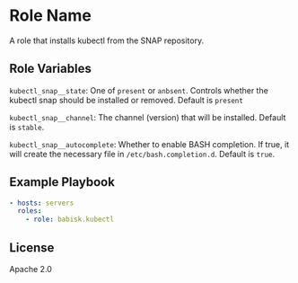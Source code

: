 Role Name
=========

A role that installs kubectl from the SNAP repository.

Role Variables
--------------

`kubectl_snap__state`: One of `present` or `anbsent`. Controls whether the kubectl snap should be installed or removed.
Default is `present`

`kubectl_snap__channel`: The channel (version) that will be installed. Default is `stable`.

`kubectl_snap__autocomplete`: Whether to enable BASH completion. If true, it will create the necessary file in `/etc/bash.completion.d`. Default is `true`.

Example Playbook
----------------
```yaml
- hosts: servers
  roles:
    - role: babisk.kubectl
```

License
-------

Apache 2.0
